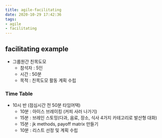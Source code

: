 ```yaml
---
title: agile-facilitating
date: 2020-10-29 17:42:36
tags:
- agile
- facilitating
---
```

## facilitating example
- 그룹원간 친목도모
    - 참석자 : 5인
    - 시간 : 50분
    - 목적 : 친목도모 활동 계획 수립
    
### Time Table
- 10시 반 (점심시간 전 50분 타임어택)
    - 10분 : 아이스 브레이킹 (커피 사러 나가기)
    - 15분 : 브레인 스토밍(다과, 음료, 장소, 식사 4가지 카테고리로 발산형 대화)
    - 15분 : jk methods, payoff matrix 만들기
    - 10분 : 리스트 선정 및 계획 수립 
